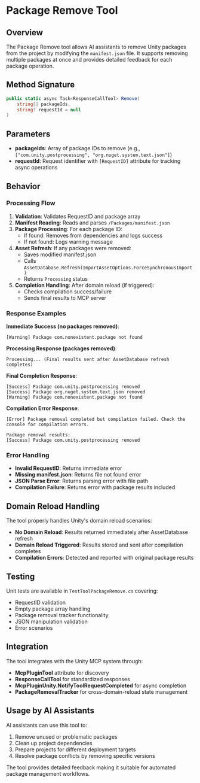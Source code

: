 # Package Remove Tool

## Overview

The Package Remove tool allows AI assistants to remove Unity packages from the project by modifying the `manifest.json` file. It supports removing multiple packages at once and provides detailed feedback for each package operation.

## Method Signature

```csharp
public static async Task<ResponseCallTool> Remove(
    string[] packageIds,
    string? requestId = null
)
```

## Parameters

- **packageIds**: Array of package IDs to remove (e.g., `["com.unity.postprocessing", "org.nuget.system.text.json"]`)
- **requestId**: Request identifier with `[RequestID]` attribute for tracking async operations

## Behavior

### Processing Flow

1. **Validation**: Validates RequestID and package array
2. **Manifest Reading**: Reads and parses `/Packages/manifest.json`
3. **Package Processing**: For each package ID:
   - If found: Removes from dependencies and logs success
   - If not found: Logs warning message
4. **Asset Refresh**: If any packages were removed:
   - Saves modified manifest.json
   - Calls `AssetDatabase.Refresh(ImportAssetOptions.ForceSynchronousImport)`
   - Returns `Processing` status
5. **Completion Handling**: After domain reload (if triggered):
   - Checks compilation success/failure
   - Sends final results to MCP server

### Response Examples

**Immediate Success (no packages removed)**:
```
[Warning] Package com.nonexistent.package not found
```

**Processing Response (packages removed)**:
```
Processing... (Final results sent after AssetDatabase refresh completes)
```

**Final Completion Response**:
```
[Success] Package com.unity.postprocessing removed
[Success] Package org.nuget.system.text.json removed
[Warning] Package com.nonexistent.package not found
```

**Compilation Error Response**:
```
[Error] Package removal completed but compilation failed. Check the console for compilation errors.

Package removal results:
[Success] Package com.unity.postprocessing removed
```

### Error Handling

- **Invalid RequestID**: Returns immediate error
- **Missing manifest.json**: Returns file not found error
- **JSON Parse Error**: Returns parsing error with file path
- **Compilation Failure**: Returns error with package results included

## Domain Reload Handling

The tool properly handles Unity's domain reload scenarios:

- **No Domain Reload**: Results returned immediately after AssetDatabase refresh
- **Domain Reload Triggered**: Results stored and sent after compilation completes
- **Compilation Errors**: Detected and reported with original package results

## Testing

Unit tests are available in `TestToolPackageRemove.cs` covering:

- RequestID validation
- Empty package array handling
- Package removal tracker functionality
- JSON manipulation validation
- Error scenarios

## Integration

The tool integrates with the Unity MCP system through:

- **McpPluginTool** attribute for discovery
- **ResponseCallTool** for standardized responses
- **McpPluginUnity.NotifyToolRequestCompleted** for async completion
- **PackageRemovalTracker** for cross-domain-reload state management

## Usage by AI Assistants

AI assistants can use this tool to:

1. Remove unused or problematic packages
2. Clean up project dependencies
3. Prepare projects for different deployment targets
4. Resolve package conflicts by removing specific versions

The tool provides detailed feedback making it suitable for automated package management workflows.